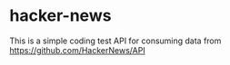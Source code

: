 # hacker-news
This is a simple coding test API for consuming data from https://github.com/HackerNews/API

